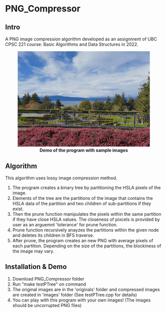 # PNG_Compressor
## Intro
A PNG image compression algorithm developed as an assignment of UBC CPSC 221 course: Basic Algorithms and Data Structures in 2022.
<figure>
<img src = "https://github.com/Christopher-Eunho/PNG_Compressor/blob/main/PNG_Compressor/PNGcompressor.gif">  
<figcaption align = "center"><b>Demo of the program with sample images</b></figcaption>
</figure>


## Algorithm
This algorithm uses lossy image compression method. 
1. The program creates a binary tree by partitioning the HSLA pixels of the image. 
2. Elements of the tree are the partitions of the image that contains the HSLA data of the partition and two children of sub-partitions if they exist. 
3. Then the prune function manipulates the pixels within the same partition if they have close HSLA values. The closeness of pixcels is provided by user as an arguemnt 'tolerance' for prune function.
4. Prune function recursively anayzes the partitions within the given node and deletes its children in BFS traverse.
5. After prune, the program creates an new PNG with average pixels of each partition. Depending on the size of the partitions, the blockiness of the image may vary.


## Installation & Demo
1. Download PNG_Compressor folder
2. Run "make testPTree" on command
3. The original images are in the 'originals' folder and compressed images are created in 'images' folder (See testPTree.cpp for details)
4. You can play with this program with your own images! (The images should be uncorrupted PNG files)
